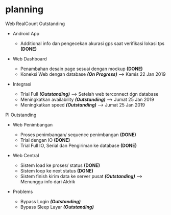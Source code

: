 # planning

Web RealCount
  Outstanding
  - Android App
      + Additional info dan pengecekan akurasi gps saat verifikasi lokasi tps  __(DONE)__
      
  - Web Dashboard
      + Penambahan desain page sesuai dengan mockup   __(DONE)__
      + Koneksi Web dengan database                   **_(On Progress)_**    --> Kamis 22 Jan 2019
      
  - Integrasi
      + Trial Full                                    **_(Outstanding)_**    --> Setelah web terconnect dgn database
      + Meningkatkan availability                     **_(Outstanding)_**    --> Jumat 25 Jan 2019
      + Meningkatkan speed                            **_(Outstanding)_**    --> Jumat 25 Jan 2019

PI
  Outstanding
  - Web Penimbangan
      + Proses penimbangan/ sequence penimbangan      __(DONE)__
      + Trial dengan IO                               __(DONE)__
      + Trial Full IO, Serial dan Pengiriman ke database  __(DONE)__
      
  - Web Central
      + Sistem load ke proses/ status                 __(DONE)__
      + Sistem loop ke next status                    __(DONE)__
      + Sistem finish kirim data ke server pusat      **_(Outstanding)_**   --> Menunggu info dari Aldrik

  - Problems
      + Bypass Login                                  **_(Outstanding)_**
      + Bypass Sleep Layar                            **_(Outstanding)_**
